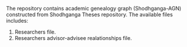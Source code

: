 The repository contains academic genealogy graph (Shodhganga-AGN) constructed from Shodhganga Theses repository.
The available files includes:
1) Researchers file.
2) Researchers advisor-advisee realationships file.
